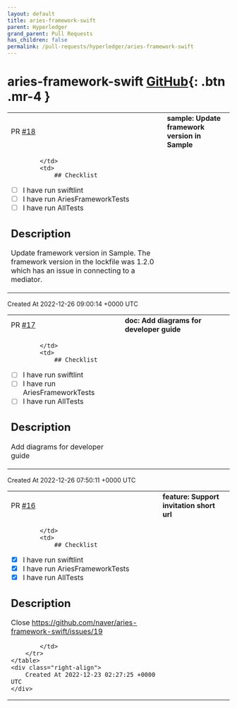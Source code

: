 ```yaml
---
layout: default
title: aries-framework-swift
parent: Hyperledger
grand_parent: Pull Requests
has_children: false
permalink: /pull-requests/hyperledger/aries-framework-swift
---
```


# aries-framework-swift <span class="fs-3 right-align">[GitHub](https://github.com/hyperledger/aries-framework-swift){: .btn .mr-4 }</span>


<div>
    <table>
        <tr>
            <td>
                PR <a href="https://github.com/hyperledger/aries-framework-swift/pull/18" class=".btn">#18</a>
            </td>
            <td>
                <b>
                    sample: Update framework version in Sample
                </b>
            </td>
        </tr>
        <tr>
            <td>
                
            </td>
            <td>
                ## Checklist

- [ ] I have run swiftlint
- [ ] I have run AriesFrameworkTests
- [ ] I have run AllTests

## Description

Update framework version in Sample.
The framework version in the lockfile was 1.2.0 which has an issue in connecting to a mediator.
            </td>
        </tr>
    </table>
    <div class="right-align">
        Created At 2022-12-26 09:00:14 +0000 UTC
    </div>
</div>

<div>
    <table>
        <tr>
            <td>
                PR <a href="https://github.com/hyperledger/aries-framework-swift/pull/17" class=".btn">#17</a>
            </td>
            <td>
                <b>
                    doc: Add diagrams for developer guide
                </b>
            </td>
        </tr>
        <tr>
            <td>
                
            </td>
            <td>
                ## Checklist

- [ ] I have run swiftlint
- [ ] I have run AriesFrameworkTests
- [ ] I have run AllTests

## Description

Add diagrams for developer guide
            </td>
        </tr>
    </table>
    <div class="right-align">
        Created At 2022-12-26 07:50:11 +0000 UTC
    </div>
</div>

<div>
    <table>
        <tr>
            <td>
                PR <a href="https://github.com/hyperledger/aries-framework-swift/pull/16" class=".btn">#16</a>
            </td>
            <td>
                <b>
                    feature: Support invitation short url
                </b>
            </td>
        </tr>
        <tr>
            <td>
                
            </td>
            <td>
                ## Checklist

- [x] I have run swiftlint
- [x] I have run AriesFrameworkTests
- [x] I have run AllTests

## Description

Close https://github.com/naver/aries-framework-swift/issues/19

            </td>
        </tr>
    </table>
    <div class="right-align">
        Created At 2022-12-23 02:27:25 +0000 UTC
    </div>
</div>

